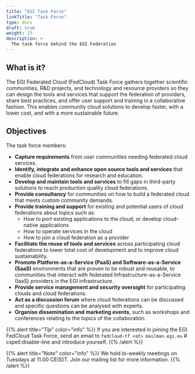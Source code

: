 ```yaml
---
title: "EGI Task Force"
linkTitle: "Task Force"
type: docs
draft: true
weight: 15
description: >
  The task force behind the EGI Federation
---
```


## What is it?

The EGI Federated Cloud (FedCloud) Task Force gathers together scientific
communities, R&D projects, and technology and resource providers so they can
design the tools and services that support the federation of providers,
share best practices, and offer user support and training in a
collaborative fashion. This enables community cloud solutions to develop
faster, with a lower cost, and with a more sustainable future.

## Objectives

The task force members:

- **Capture requirements** from user communities needing federated cloud
  services.
- **Identify, integrate and enhance open source tools and services** that
  enable cloud federations for research and education.
- **Develop and maintain tools and services** to fill gaps in third-party
  solutions to reach production quality cloud federations.
- **Provide consultancy** for communities on how to build a federated cloud
  that meets custom community demands.
- **Provide training and support** for existing and potential users of cloud
  federations about topics such as:
  - How to port existing applications to the cloud, or develop cloud-native
    applications
  - How to operate services in the cloud
  - How to join a cloud federation as a provider
- **Facilitate the reuse of tools and services** across participating cloud
  federations to lower total cost of development and to improve cloud
  sustainability.
- **Promote Platform-as-a-Service (PaaS) and Software-as-a-Service (SaaS)**
  environments that are proven to be robust and reusable, to communities that
  interact with federated Infrastructure-as-a-Service (IaaS) providers in the
  EGI infrastructure.
- **Provide service management and security oversight** for participating
  clouds and cloud federations.
- **Act as a discussion forum** where cloud federations can be discussed and
  specific questions can be analysed with experts.
- **Organise dissemination and marketing events**, such as workshops and
  conferences relating to the topics of the collaboration.

{{% alert title="Tip" color="info" %}} If you are interested in joining the
EGI FedCloud Task Force, send an email to
`fedcloud-tf <at> mailman.egi.eu`  # cspell:disable-line
and introduce yourself.
{{% /alert %}}

{{% alert title="Note" color="info" %}} We hold bi-weekly meetings on Tuesdays
at 11.00 CE(S)T. Join our mailing list for more information.
{{% /alert %}}
